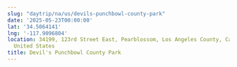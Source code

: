```yaml
---
slug: "daytrip/na/us/devils-punchbowl-county-park"
date: '2025-05-23T00:00:00'
lat: '34.5064141'
lng: '-117.9096804'
location: 34199, 123rd Street East, Pearblossom, Los Angeles County, California, 93553,
  United States
title: Devil's Punchbowl County Park
---
```



